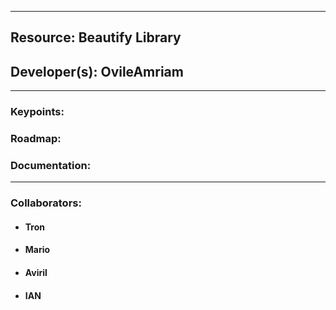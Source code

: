 ***
## Resource: Beautify Library
## Developer(s): OvileAmriam
***

### Keypoints:

### Roadmap:

### Documentation:

***
### Collaborators:
  - #### Tron
  - #### Mario
  - #### Aviril
  - #### IAN
